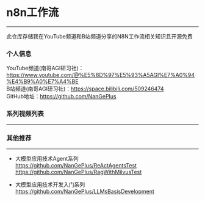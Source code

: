 # n8n工作流

--- 

此仓库存储我在YouTube频道和B站频道分享的N8N工作流相关知识且开源免费                        

### 个人信息
YouTube频道(南哥AGI研习社)：https://www.youtube.com/@%E5%8D%97%E5%93%A5AGI%E7%A0%94%E4%B9%A0%E7%A4%BE                   
B站频道(南哥AGI研习社)：https://space.bilibili.com/509246474                   
GitHub地址：https://github.com/NanGePlus            

### 系列视频列表

--- 



### 其他推荐

---  

- 大模型应用技术Agent系列                 
https://github.com/NanGePlus/ReActAgentsTest                              
https://github.com/NanGePlus/RagWithMilvusTest                                           


- 大模型应用技术开发入门系列            
https://github.com/NanGePlus/LLMsBasisDevelopment                        
